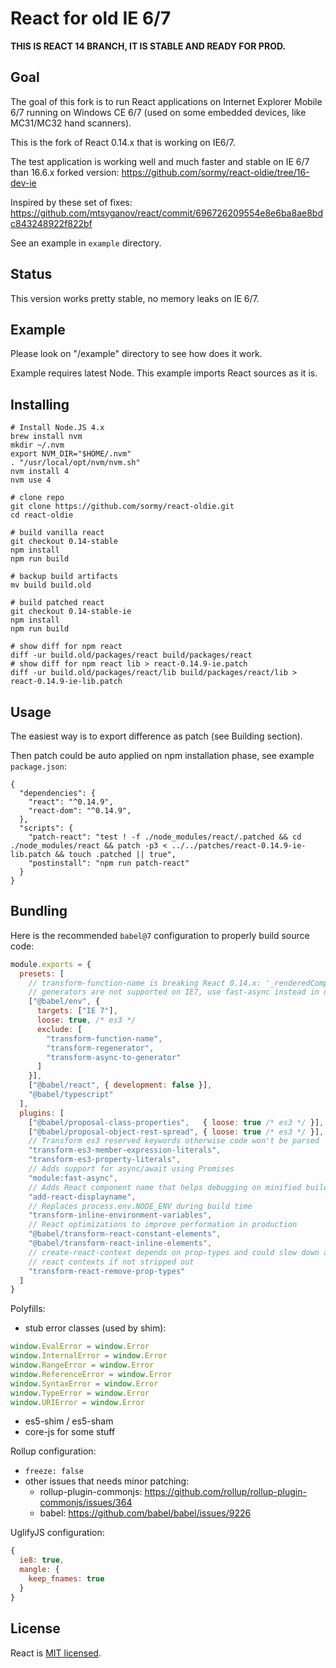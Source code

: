 # React for old IE 6/7

**THIS IS REACT 14 BRANCH, IT IS STABLE AND READY FOR PROD.**

## Goal

The goal of this fork is to run React applications on Internet Explorer Mobile 6/7 running
on Windows CE 6/7 (used on some embedded devices, like MC31/MC32 hand scanners).

This is the fork of React 0.14.x that is working on IE6/7.

The test application is working well and much faster and stable on IE 6/7 than 16.6.x forked version:
https://github.com/sormy/react-oldie/tree/16-dev-ie

Inspired by these set of fixes: https://github.com/mtsyganov/react/commit/696726209554e8e6ba8ae8bdc843248922f822bf

See an example in `example` directory.

## Status

This version works pretty stable, no memory leaks on IE 6/7.

## Example

Please look on "/example" directory to see how does it work.

Example requires latest Node. This example imports React sources as it is.

## Installing

```
# Install Node.JS 4.x
brew install nvm
mkdir ~/.nvm
export NVM_DIR="$HOME/.nvm"
. "/usr/local/opt/nvm/nvm.sh"
nvm install 4
nvm use 4

# clone repo
git clone https://github.com/sormy/react-oldie.git
cd react-oldie

# build vanilla react
git checkout 0.14-stable
npm install
npm run build

# backup build artifacts
mv build build.old

# build patched react
git checkout 0.14-stable-ie
npm install
npm run build

# show diff for npm react
diff -ur build.old/packages/react build/packages/react
# show diff for npm react lib > react-0.14.9-ie.patch
diff -ur build.old/packages/react/lib build/packages/react/lib > react-0.14.9-ie-lib.patch
```

## Usage

The easiest way is to export difference as patch (see Building section).

Then patch could be auto applied on npm installation phase, see example `package.json`:

```
{
  "dependencies": {
    "react": "^0.14.9",
    "react-dom": "^0.14.9",
  },
  "scripts": {
    "patch-react": "test ! -f ./node_modules/react/.patched && cd ./node_modules/react && patch -p3 < ../../patches/react-0.14.9-ie-lib.patch && touch .patched || true",
    "postinstall": "npm run patch-react"
  }
}
```

## Bundling

Here is the recommended `babel@7` configuration to properly build source code:

```js
module.exports = {
  presets: [
    // transform-function-name is breaking React 0.14.x: '_renderedComponent' is null or not an object
    // generators are not supported on IE7, use fast-async instead in default promises mode
    ["@babel/env", {
      targets: ["IE 7"],
      loose: true, /* es3 */
      exclude: [
        "transform-function-name",
        "transform-regenerator",
        "transform-async-to-generator"
      ]
    }],
    ["@babel/react", { development: false }],
    "@babel/typescript"
  ],
  plugins: [
    ["@babel/proposal-class-properties",   { loose: true /* es3 */ }],
    ["@babel/proposal-object-rest-spread", { loose: true /* es3 */ }],
    // Transform es3 reserved keywords otherwise code won't be parsed
    "transform-es3-member-expression-literals",
    "transform-es3-property-literals",
    // Adds support for async/await using Promises
    "module:fast-async",
    // Adds React component name that helps debugging on minified builds
    "add-react-displayname",
    // Replaces process.env.NODE_ENV during build time
    "transform-inline-environment-variables",
    // React optimizations to improve performation in production
    "@babel/transform-react-constant-elements",
    "@babel/transform-react-inline-elements",
    // create-react-context depends on prop-types and could slow down all
    // react contexts if not stripped out
    "transform-react-remove-prop-types"
  ]
}
```

Polyfills:

- stub error classes (used by shim):
```js
window.EvalError = window.Error
window.InternalError = window.Error
window.RangeError = window.Error
window.ReferenceError = window.Error
window.SyntaxError = window.Error
window.TypeError = window.Error
window.URIError = window.Error
```
- es5-shim / es5-sham
- core-js for some stuff

Rollup configuration:

- `freeze: false`
- other issues that needs minor patching:
  - rollup-plugin-commonjs: https://github.com/rollup/rollup-plugin-commonjs/issues/364
  - babel: https://github.com/babel/babel/issues/9226

UglifyJS configuration:

```js
{
  ie8: true,
  mangle: {
    keep_fnames: true
  }
}
```

## License

React is [MIT licensed](./LICENSE).
